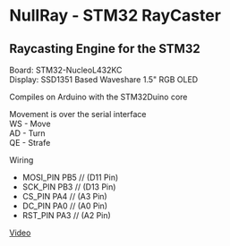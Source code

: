 # NullRay - STM32 RayCaster  
  
## Raycasting Engine for the STM32  

Board:   STM32-NucleoL432KC  
Display: SSD1351 Based Waveshare 1.5" RGB OLED  
  
Compiles on Arduino with the STM32Duino core
  
Movement is over the serial interface  
 WS - Move  
 AD - Turn  
 QE - Strafe  
  
Wiring  
  
* MOSI_PIN  PB5  // (D11 Pin)  
* SCK_PIN   PB3  // (D13 Pin)  
* CS_PIN    PA4  // (A3 Pin)  
* DC_PIN    PA0  // (A0 Pin)  
* RST_PIN   PA3  // (A2 Pin)  
  
[Video](https://youtu.be/PysdKwrtMgs)  